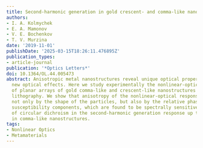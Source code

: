 ```yaml
---
title: Second-harmonic generation in gold crescent- and comma-like nanostructures
authors:
- I. A. Kolmychek
- E. A. Mamonov
- V. E. Bochenkov
- T. V. Murzina
date: '2019-11-01'
publishDate: '2025-03-15T18:26:11.476895Z'
publication_types:
- article-journal
publication: '*Optics Letters*'
doi: 10.1364/OL.44.005473
abstract: Anisotropic metal nanostructures reveal unique optical properties providing
  new optical effects. Here we study experimentally the nonlinear-optical response
  of planar arrays of gold comma-like and crescent-like nanostructures made by colloidal
  lithography. We show that anisotropy of the nonlinear-optical response is defined
  not only by the shape of the particles, but also by the relative phase of second-order
  susceptibility components, which are found to be spectrally sensitive. High values
  of circular dichroism in the second-harmonic generation response up to 70% are observed
  in comma-like nanostructures.
tags:
- Nonlinear Optics
- Metamaterials
---
```

